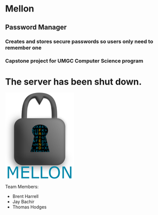 # Mellon
## Password Manager
### Creates and stores secure passwords so users only need to remember one
### Capstone project for UMGC Computer Science program

# The server has been shut down.

![Mellon Logo](/src/resources/mellon_logo_large.png)

Team Members: 
   * Brent Harrell
   * Jay Bachir
   * Thomas Hodges
